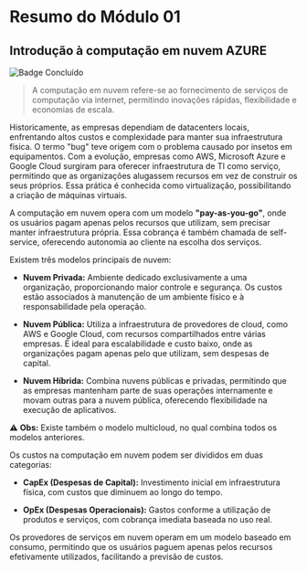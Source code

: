 # Resumo do Módulo 01 
## Introdução à computação em nuvem AZURE

![Badge Concluído](http://img.shields.io/static/v1?label=STATUS&message=CONCLUÍDO&color=23232e&style=for-the-badge)

> A computação em nuvem refere-se ao fornecimento de serviços de computação via internet, permitindo inovações rápidas, flexibilidade e economias de escala. 

Historicamente, as empresas dependiam de datacenters locais, enfrentando altos custos e complexidade para manter sua infraestrutura física. O termo "bug" teve origem com o problema causado por insetos em equipamentos. Com a evolução, empresas como AWS, Microsoft Azure e Google Cloud surgiram para oferecer infraestrutura de TI como serviço, permitindo que as organizações alugassem recursos em vez de construir os seus próprios. Essa prática é conhecida como virtualização, possibilitando a criação de máquinas virtuais.

A computação em nuvem opera com um modelo **"pay-as-you-go"**, onde os usuários pagam apenas pelos recursos que utilizam, sem precisar manter infraestrutura própria. Essa cobrança é também chamada de self-service, oferecendo autonomia ao cliente na escolha dos serviços.

Existem três modelos principais de nuvem:

- **Nuvem Privada:** Ambiente dedicado exclusivamente a uma organização, proporcionando maior controle e segurança. Os custos estão associados à manutenção de um ambiente físico e à responsabilidade pela operação.

- **Nuvem Pública:** Utiliza a infraestrutura de provedores de cloud, como AWS e Google Cloud, com recursos compartilhados entre várias empresas. É ideal para escalabilidade e custo baixo, onde as organizações pagam apenas pelo que utilizam, sem despesas de capital.

- **Nuvem Híbrida:** Combina nuvens públicas e privadas, permitindo que as empresas mantenham parte de suas operações internamente e movam outras para a nuvem pública, oferecendo flexibilidade na execução de aplicativos.

⚠️ **Obs:** Existe também o modelo multicloud, no qual combina todos os modelos anteriores.

Os custos na computação em nuvem podem ser divididos em duas categorias:

- **CapEx (Despesas de Capital):** Investimento inicial em infraestrutura física, com custos que diminuem ao longo do tempo.

- **OpEx (Despesas Operacionais):** Gastos conforme a utilização de produtos e serviços, com cobrança imediata baseada no uso real.

Os provedores de serviços em nuvem operam em um modelo baseado em consumo, permitindo que os usuários paguem apenas pelos recursos efetivamente utilizados, facilitando a previsão de custos.